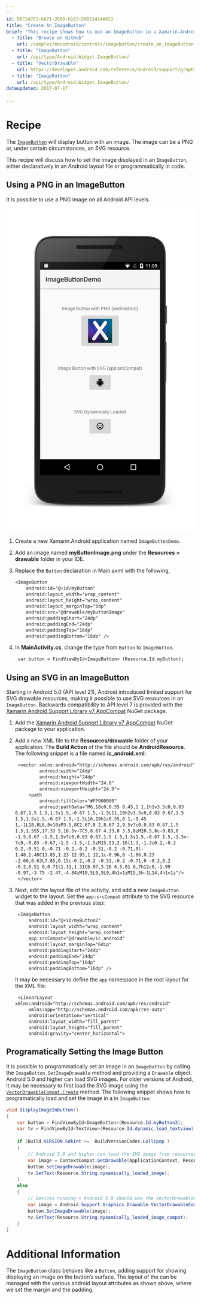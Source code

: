 ```yaml
---
--
id: D8C547E3-6671-2680-6163-E0B21414A022
title: "Create An ImageButton"
brief: "This recipe shows how to use an ImageButton in a Xamarin.Android application."
  - title: "Browse on GitHub"
    url: /samples/monodroid/controls/imagebutton/create_an_imagebutton  
  - title: "ImageButton"
    url: /api/type/Android.Widget.ImageButton/
  - title: "VectorDrawable"
    url: https://developer.android.com/reference/android/support/graphics/drawable/VectorDrawableCompat.html
  - title: "ImageButton"
    url: /api/type/Android.Widget.ImageButton/
dateupdated: 2017-07-17
--
---
```


<a name="Recipe" class="injected"></a>

# Recipe

The [`ImageButton`](/api/type/Android.Widget.ImageButton/) will display button with an image. The image can be a PNG or, under certain circumstances, an SVG resource.

This recipe will discuss how to set the image displayed in an `ImageButton`, either declaratively in an Android layout file or programmatically in code.

## Using a PNG in an ImageButton

It is possible to use a PNG image on all Android API levels.

 [ ![](Images/ImageButton.png)](Images/ImageButton.png)

1.  Create a new Xamarin.Android application named `ImageButtonDemo`.
2.  Add an image named **myButtonImage.png** under the **Resources &gt; drawable** folder in your IDE.
3.  Replace the `Button` declaration in Main.axml with the following,

        <ImageButton
            android:id="@+id/myButton"
            android:layout_width="wrap_content"
            android:layout_height="wrap_content"
            android:layout_marginTop="6dp"
            android:src="@drawable/myButtonImage"
            android:paddingStart="24dp"
            android:paddingEnd="24dp"
            android:paddingTop="16dp"
            android:paddingBottom="16dp" />

4. In **MainActivity.cs**, change the type from `Button` to `ImageButton`.

        var button = FindViewById<ImageButton> (Resource.Id.myButton);


## Using an SVG in an ImageButton

Starting in Android 5.0 (API level 21), Android introduced limited support for SVG drawable resources, making it possible to use SVG resources in an `ImageButton`. Backwards compatibility to API level 7 is provided with the [Xamarin Android Support Library v7 AppCompat](https://www.nuget.org/packages/Xamarin.Android.Support.v7.AppCompat/) NuGet package.

1. Add the [Xamarin Android Support Library v7 AppCompat](https://www.nuget.org/packages/Xamarin.Android.Support.v7.AppCompat/) NuGet package to your application.
2. Add a new XML file to the **Resources/drawable** folder of your application. The **Build Action** of the file should be **AndroidResource**.  The following snippet is a file named **ic_android.xml**:

        <vector xmlns:android="http://schemas.android.com/apk/res/android"
                android:width="24dp"
                android:height="24dp"
                android:viewportWidth="24.0"
                android:viewportHeight="24.0">
            <path
                android:fillColor="#FF000000"
                android:pathData="M6,18c0,0.55 0.45,1 1,1h1v3.5c0,0.83 0.67,1.5 1.5,1.5s1.5,-0.67 1.5,-1.5L11,19h2v3.5c0,0.83 0.67,1.5 1.5,1.5s1.5,-0.67 1.5,-1.5L16,19h1c0.55,0 1,-0.45 1,-1L18,8L6,8v10zM3.5,8C2.67,8 2,8.67 2,9.5v7c0,0.83 0.67,1.5 1.5,1.5S5,17.33 5,16.5v-7C5,8.67 4.33,8 3.5,8zM20.5,8c-0.83,0 -1.5,0.67 -1.5,1.5v7c0,0.83 0.67,1.5 1.5,1.5s1.5,-0.67 1.5,-1.5v-7c0,-0.83 -0.67,-1.5 -1.5,-1.5zM15.53,2.16l1.3,-1.3c0.2,-0.2 0.2,-0.51 0,-0.71 -0.2,-0.2 -0.51,-0.2 -0.71,0l-1.48,1.48C13.85,1.23 12.95,1 12,1c-0.96,0 -1.86,0.23 -2.66,0.63L7.85,0.15c-0.2,-0.2 -0.51,-0.2 -0.71,0 -0.2,0.2 -0.2,0.51 0,0.71l1.31,1.31C6.97,3.26 6,5.01 6,7h12c0,-1.99 -0.97,-3.75 -2.47,-4.84zM10,5L9,5L9,4h1v1zM15,5h-1L14,4h1v1z"/>
        </vector>

3. Next, edit the layout file of the activity, and add a new `ImageButton` widget to the layout. Set the `app:srcCompat` attribute to the SVG resource that was added in the previous step:
 
        <ImageButton
            android:id="@+id/myButton2"
            android:layout_width="wrap_content"
            android:layout_height="wrap_content"
            app:srcCompat="@drawable/ic_android"
            android:layout_marginTop="6dip"
            android:paddingStart="24dp"
            android:paddingEnd="24dp"
            android:paddingTop="16dp"
            android:paddingBottom="16dp" />

    It may be necessary to define the `app` namespace in the root layout for the XML file:
    
        <LinearLayout xmlns:android="http://schemas.android.com/apk/res/android"
            xmlns:app="http://schemas.android.com/apk/res-auto"
            android:orientation="vertical"
            android:layout_width="fill_parent"
            android:layout_height="fill_parent"
            android:gravity="center_horizontal">    


## Programatically Setting the Image Button 

It is possible to programmatically set an image in an `ImageButton` by calling the `ImageButton.SetImageDrawable` method and providing a `Drawable` object. Android 5.0 and higher can load SVG images. For older versions of Android, it may be necessary to first load the SVG image using the [`VectorDrawableCompat.Create`](https://developer.android.com/reference/android/support/graphics/drawable/VectorDrawableCompat.html) method. The following snippet shows how to programatically load and set the image in a in `ImageButton`:

```csharp
void DisplayImageInButton() 
{
    var button = FindViewById<ImageButton>(Resource.Id.myButton3);
    var tv = FindViewById<TextView>(Resource.Id.dynamic_load_textview);
    
    if (Build.VERSION.SdkInt >=  BuildVersionCodes.Lollipop ) 
    {
        // Android 5.0 and higher can load the SVG image from resources.
        var image = ContextCompat.GetDrawable(ApplicationContext, Resource.Drawable.ic_mood_black);
        button.SetImageDrawable(image);
        tv.SetText(Resource.String.dynamically_loaded_image);
    }
    else 
    {
        // Devices running < Android 5.0 should use the VectorDrawableCompat
        var image = Android.Support.Graphics.Drawable.VectorDrawableCompat.Create(this.Resources, Resource.Drawable.ic_sentiment_neutral_black_24dp, null);
        button.SetImageDrawable(image);
        tv.SetText(Resource.String.dynamically_loaded_image_compat);
    }
}
```

<a name="Additional_Information" class="injected"></a>

# Additional Information

The `ImageButton` class behaves like a `Button`, adding support for showing
displaying an image on the button’s surface. The layout of the can be managed
with the various android layout attributes as shown above, where we set the
margin and the padding.

